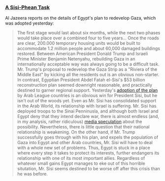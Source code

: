 ### [A Sisi-Phean Task](https://www.aljazeera.com/news/2025/3/4/what-is-egypts-plan-for-the-reconstruction-of-gaza)
Al Jazeera reports on the details of Egypt's plan to redevelop Gaza, which was adopted yesterday:
> The first stage would last about six months, while the next two phases would take place over a combined four to five years... Once the roads are clear, 200.000 temporary housing units would be built to accommodate 1.2 million people and about 60,000 damaged buildings restored.
Between American President Donald Trump and Israeli Prime Minister Benjamin Netenyahu, rebuilding Gaza in an internationally acceptable way was always going to be a difficult task.
Mr. Trump's proposal to redevelop the Gaza Strip as a "Riviera of the Middle East" by kicking all the residents out is an obvious non-starter. In contrast, Egyptian President Abdel Fatah el-Sisi's $53 billion reconstruction plan seemed downright reasonable, and practically destined to garner regional support.
Yesterday's [adoption of the plan](https://apnews.com/article/israel-palestinians-hamas-war-news-ceasefire-hostages-03-04-2025-35f1959c28ad3c57a209f5464f2b5411) by Arab League countries is an obvious win for President Sisi, but he isn't out of the woods yet. Even as Mr. Sisi has consolidated support in the Arab World, its relationship with Israel is suffering.
Mr. Sisi has deployed troops to the Sinai Penninusla, and although both Israel and Egypt deny that they intend declare war, there is almost endless (and, in my analysis, rather ridiculous) [media speculation](https://www.cnn.com/2025/03/03/middleeast/israel-egypt-war-gaza-intl/index.html) about the possibility. Nevertheless, there is little question that their national relationship is weakening.
On the other hand, if Mr. Trump successfully goes through with his plan, and expels the population of Gaza into Egypt and other Arab countries, Mr. Sisi will have to deal with a whole new set of problems. Thus, Egypt is stuck in a place where every step it takes to protect its interests, further endangers its relationship with one of its most important allies. Regardless of whatever small gains Egypt manages to eke out of this horrible situtation, Mr. Sisi seems destined to be worse off after this crisis than he was before.